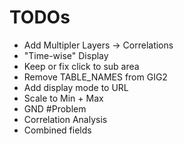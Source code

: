 # TODOs

* Add Multipler Layers -> Correlations
* "Time-wise" Display
* Keep or fix click to sub area
* Remove TABLE_NAMES from GIG2
* Add display mode to URL
* Scale to Min + Max
* GND #Problem
* Correlation Analysis
* Combined fields
